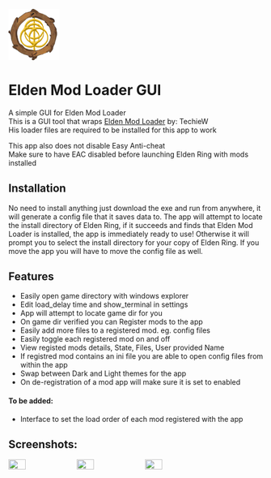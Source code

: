 [TechieW-Loader-Link]: https://www.nexusmods.com/eldenring/mods/117
<img src="https://raw.githubusercontent.com/WardLordRuby/elden_mod_loader_gui/main/ui/assets/EML_icon.png"  width="20%" height="20%">

# Elden Mod Loader GUI   

A simple GUI for Elden Mod Loader  
This is a GUI tool that wraps [Elden Mod Loader][TechieW-Loader-Link] by: TechieW  
His loader files are required to be installed for this app to work  

This app also does not disable Easy Anti-cheat  
Make sure to have EAC disabled before launching Elden Ring with mods installed  

## Installation  

No need to install anything just download the exe and run from anywhere, it will generate 
a config file that it saves data to. The app will attempt to locate the install directory 
of Elden Ring, if it succeeds and finds that Elden Mod Loader is installed, the app is 
immediately ready to use! Otherwise it will prompt you to select the install directory 
for your copy of Elden Ring. If you move the app you will have to move the config file as 
well.

## Features

* Easily open game directory with windows explorer  
* Edit load_delay time and show_terminal in settings 
* App will attempt to locate game dir for you  
* On game dir verified you can Register mods to the app  
* Easily add more files to a registered mod. eg. config files  
* Easily toggle each registered mod on and off  
* View registed mods details, State, Files, User provided Name  
* If registred mod contains an ini file you are able to open config files from within the app  
* Swap between Dark and Light themes for the app  
* On de-registration of a mod app will make sure it is set to enabled  

#### To be added:  

* Interface to set the load order of each mod registered with the app

## Screenshots:  

<div id="image-screenshots">
    <img src="https://i.imgur.com/jrSOEtW.png" width="26%" height="26%">
    <img src="https://i.imgur.com/DOWtRRg.png" width="26%" height="26%">
    <img src="https://i.imgur.com/M7qrufF.png" width="26%" height="26%">
</div>
